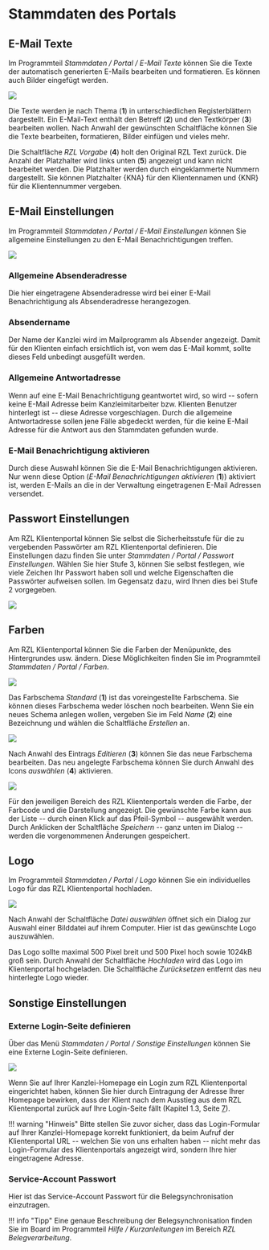 # Stammdaten des Portals

## E-Mail Texte

Im Programmteil *Stammdaten / Portal / E-Mail Texte* können Sie die Texte der automatisch generierten E-Mails bearbeiten und formatieren. Es können auch Bilder eingefügt werden.

![](img/image.png)

Die Texte werden je nach Thema (**1**) in unterschiedlichen Registerblättern dargestellt. Ein E-Mail-Text enthält den Betreff (**2**) und den Textkörper (**3**) bearbeiten wollen. Nach Anwahl der gewünschten Schaltfläche können Sie die Texte bearbeiten, formatieren, Bilder einfügen und vieles mehr.

Die Schaltfläche *RZL Vorgabe* (**4**) holt den Original RZL Text zurück. Die Anzahl der Platzhalter wird links unten (**5**) angezeigt und kann nicht bearbeitet werden. Die Platzhalter werden durch eingeklammerte Nummern dargestellt. Sie können Platzhalter {KNA} für den Klientennamen und {KNR} für die Klientennummer vergeben.

## E-Mail Einstellungen

Im Programmteil *Stammdaten / Portal / E-Mail Einstellungen* können Sie allgemeine Einstellungen zu den E-Mail Benachrichtigungen treffen.


![](img/image-1.png)

### Allgemeine Absenderadresse 

Die hier eingetragene Absenderadresse wird bei einer E-Mail Benachrichtigung als Absenderadresse herangezogen.

### Absendername 

Der Name der Kanzlei wird im Mailprogramm als Absender angezeigt. Damit für den Klienten einfach ersichtlich ist, von wem das E-Mail kommt, sollte dieses Feld unbedingt ausgefüllt werden.

### Allgemeine Antwortadresse

Wenn auf eine E-Mail Benachrichtigung geantwortet wird, so wird -- sofern keine E-Mail Adresse beim Kanzleimitarbeiter bzw. Klienten Benutzer hinterlegt ist -- diese Adresse vorgeschlagen. Durch die allgemeine Antwortadresse sollen jene Fälle abgedeckt werden, für die keine E-Mail Adresse für die Antwort aus den Stammdaten gefunden wurde.

### E-Mail Benachrichtigung aktivieren 

Durch diese Auswahl können Sie die E-Mail Benachrichtigungen aktivieren. Nur wenn diese Option (*E-Mail Benachrichtigungen aktivieren* (**1**)) aktiviert ist, werden E-Mails an die in der Verwaltung eingetragenen E-Mail Adressen versendet.

## Passwort Einstellungen

Am RZL Klientenportal können Sie selbst die Sicherheitsstufe für die zu vergebenden Passwörter am RZL Klientenportal definieren. Die Einstellungen dazu finden Sie unter *Stammdaten / Portal / Passwort Einstellungen.* Wählen Sie hier Stufe 3, können Sie selbst festlegen, wie viele Zeichen Ihr Passwort haben soll und welche Eigenschaften die
Passwörter aufweisen sollen. Im Gegensatz dazu, wird Ihnen dies bei Stufe 2 vorgegeben.


![](img/image33.png)

## Farben

Am RZL Klientenportal können Sie die Farben der Menüpunkte, des Hintergrundes usw. ändern. Diese Möglichkeiten finden Sie im Programmteil *Stammdaten / Portal / Farben*.


![](img/image-2.png)

Das Farbschema *Standard* (**1**) ist das voreingestellte Farbschema. Sie können dieses Farbschema weder löschen noch bearbeiten. Wenn Sie ein neues Schema anlegen wollen, vergeben Sie im Feld *Name* (**2**) eine Bezeichnung und wählen die Schaltfläche *Erstellen* an.


![](img/image-3.png)

Nach Anwahl des Eintrags *Editieren* (**3**) können Sie das neue Farbschema bearbeiten. Das neu angelegte Farbschema können Sie durch Anwahl des Icons *auswählen* (**4**) aktivieren.


![](img/image36.png)

Für den jeweiligen Bereich des RZL Klientenportals werden die Farbe, der Farbcode und die Darstellung angezeigt. Die gewünschte Farbe kann aus der Liste -- durch einen Klick auf das Pfeil-Symbol -- ausgewählt werden. Durch Anklicken der Schaltfläche *Speichern* -- ganz unten im Dialog -- werden die vorgenommenen Änderungen gespeichert.

## Logo

Im Programmteil *Stammdaten / Portal / Logo* können Sie ein individuelles Logo für das RZL Klientenportal hochladen.


![](img/image37.png)

Nach Anwahl der Schaltfläche *Datei auswählen* öffnet sich ein Dialog zur Auswahl einer Bilddatei auf ihrem Computer. Hier ist das gewünschte Logo auszuwählen.

Das Logo sollte maximal 500 Pixel breit und 500 Pixel hoch sowie 1024kB groß sein. Durch Anwahl der Schaltfläche *Hochladen* wird das Logo im Klientenportal hochgeladen. Die Schaltfläche *Zurücksetzen* entfernt das neu hinterlegte Logo wieder.

## Sonstige Einstellungen

### Externe Login-Seite definieren 

Über das Menü *Stammdaten / Portal / Sonstige Einstellungen* können Sie eine Externe Login-Seite definieren.


![](img/image38.png)

Wenn Sie auf Ihrer Kanzlei-Homepage ein Login zum RZL Klientenportal eingerichtet haben, können Sie hier durch Eintragung der Adresse Ihrer Homepage bewirken, dass der Klient nach dem Ausstieg aus dem RZL Klientenportal zurück auf Ihre Login-Seite fällt (Kapitel 1.3, Seite [7](#login-formular-auf-ihre-kanzlei-homepage)).


!!! warning "Hinweis"
    Bitte stellen Sie zuvor sicher, dass das Login-Formular auf Ihrer Kanzlei-Homepage korrekt funktioniert, da beim Aufruf der Klientenportal URL -- welchen Sie von uns erhalten haben -- nicht mehr das Login-Formular des Klientenportals angezeigt wird, sondern Ihre hier eingetragene Adresse.

### Service-Account Passwort 

Hier ist das Service-Account Passwort für die Belegsynchronisation einzutragen.


!!! info "Tipp"
    Eine genaue Beschreibung der Belegsynchronisation finden Sie im Board im Programmteil *Hilfe / Kurzanleitungen* im Bereich *RZL Belegverarbeitung*.
